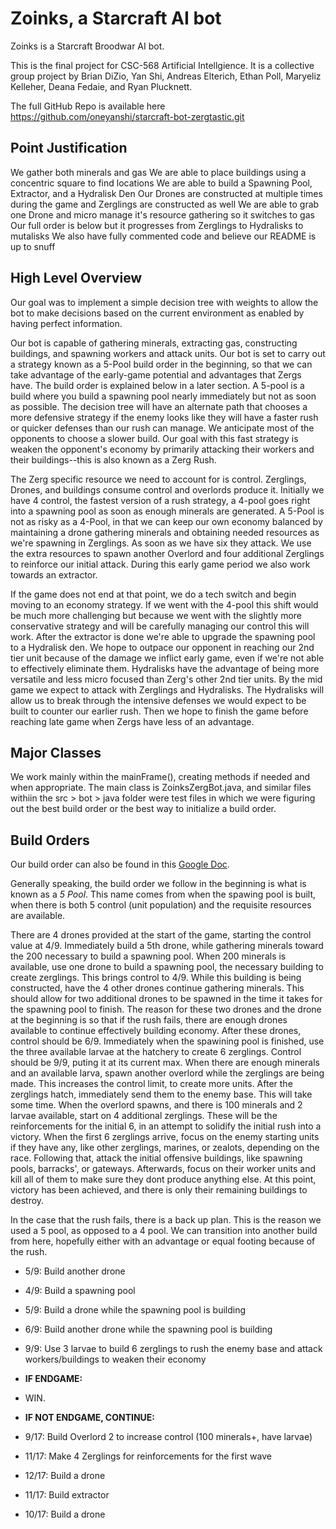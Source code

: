# Zoinks, a Starcraft AI bot 
Zoinks is a Starcraft Broodwar AI bot. 

This is the final project for CSC-568 Artificial Intellgience. It is a collective group project by Brian DiZio, Yan Shi, Andreas Elterich, Ethan Poll, Maryeliz Kelleher, Deana Fedaie, and Ryan Plucknett. 

The full GitHub Repo is available here https://github.com/oneyanshi/starcraft-bot-zergtastic.git

## Point Justification
We gather both minerals and gas
We are able to place buildings using a concentric square to find locations
We are able to build a Spawning Pool, Extractor, and a Hydralisk Den
Our Drones are constructed at multiple times during the game and Zerglings are constructed as well
We are able to grab one Drone and micro manage it's resource gathering so it switches to gas
Our full order is below but it progresses from Zerglings to Hydralisks to mutalisks
We also have fully commented code and believe our README is up to snuff


## High Level Overview 
Our goal was to implement a simple decision tree with weights to allow the bot to make decisions based on the current environment as enabled by having perfect information. 

Our bot is capable of gathering minerals, extracting gas, constructing buildings, and spawning workers and attack units. Our bot is set to carry out a strategy known as a 5-Pool build order in the beginning, so that we can take advantage of the early-game potential and advantages that Zergs have. The build order is explained below in a later section. A 5-pool is a build where you build a spawning pool nearly immediately but not as soon as possible. The decision tree will have an alternate path that chooses a more defensive strategy if the enemy looks like they will have a faster rush or quicker defenses than our rush can manage. We anticipate most of the opponents to choose a slower build. Our goal with this fast strategy is weaken the opponent's economy by primarily attacking their workers and their buildings--this is also known as a Zerg Rush.

The Zerg specific resource we need to account for is control. Zerglings, Drones, and buildings consume control and overlords produce it. Initially we have 4 control, the fastest version of a rush strategy, a 4-pool goes right into a spawning pool as soon as enough minerals are generated. A 5-Pool is not as risky as a 4-Pool, in that we can keep our own economy balanced by maintaining a drone gathering minerals and obtaining needed resources as we're spawning in Zerglings. As soon as we have six they attack. We use the extra resources to spawn another Overlord and four additional Zerglings to reinforce our initial attack. During this early game period we also work towards an extractor. 

If the game does not end at that point, we do a tech switch and begin moving to an economy strategy. If we went with the 4-pool this shift would be much more challenging but because we went with the slightly more conservative strategy and will be carefully managing our control this will work. After the extractor is done we're able to upgrade the spawning pool to a Hydralisk den. We hope to outpace our opponent in reaching our 2nd tier unit because of the damage we inflict early game, even if we're not able to effectively eliminate them. Hydralisks have the advantage of being more versatile and less micro focused than Zerg's other 2nd tier units. By the mid game we expect to attack with Zerglings and Hydralisks. The Hydralisks will allow us to break through the intensive defenses we would expect to be built to counter our earlier rush. Then we hope to finish the game before reaching late game when Zergs have less of an advantage.

 
## Major Classes
We work mainly within the mainFrame(), creating methods if needed and when appropriate. The main class is ZoinksZergBot.java, and similar files withiin the src > bot > java folder were test files in which we were figuring out the best build order or the best way to initialize a build order. 

## Build Orders 
Our build order can also be found in this [Google Doc](https://docs.google.com/document/d/1e05FzKy5A5DllCp2OfijMiIUobjpTRM2mPlKQ5jJYNk/edit). 

Generally speaking, the build order we follow in the beginning is what is known as a *5 Pool*. This name comes from when the spawing pool is built, when there is both 5 control (unit population) and the requisite resources are available.

There are 4 drones provided at the start of the game, starting the control value at 4/9. 
Immediately build a 5th drone, while gathering minerals toward the 200 necessary to build a spawning pool. 
When 200 minerals is available, use one drone to build a spawning pool, the necessary building to create zerglings. This brings control to 4/9.
While this building is being constructed, have the 4 other drones continue gathering minerals. This should allow for two additional drones to be spawned in the time it takes for the spawning pool to finish. The reason for these two drones and the drone at the beginning is so that if the rush fails, there are enough drones available to continue effectively building economy. After these drones, control should be 6/9.
Immediately when the spawining pool is finished, use the three available larvae at the hatchery to create 6 zerglings. Control should be 9/9, puting it at its current max. 
When there are enough minerals and an available larva, spawn another overlord while the zerglings are being made. This increases the control limit, to create more units. 
After the zerglings hatch, immediately send them to the enemy base. This will take some time.
When the overlord spawns, and there is 100 minerals and 2 larvae available, start on 4 additional zerglings. These will be the reinforcements for the initial 6, in an attempt to solidify the initial rush into a victory. 
When the first 6 zerglings arrive, focus on the enemy starting units if they have any, like other zerglings, marines, or zealots, depending on the race. Following that, attack the initial offensive buildings, like spawning pools, barracks', or gateways. Afterwards, focus on their worker units and kill all of them to make sure they dont produce anything else. At this point, victory has been achieved, and there is only their remaining buildings to destroy. 

In the case that the rush fails, there is a back up plan. This is the reason we used a 5 pool, as opposed to a 4 pool. We can transition into another build from here, hopefully either with an advantage or equal footing because of the rush. 


+ 5/9: Build another drone 
+ 4/9: Build a spawning pool 
+ 5/9: Build a drone while the spawning pool is building 
+ 6/9: Build another drone while the spawning pool is building 
+ 9/9: Use 3 larvae to build 6 zerglings to rush the enemy base and attack workers/buildings to weaken their economy 

+ **IF ENDGAME:**
+ WIN. 

+ **IF NOT ENDGAME, CONTINUE:** 
+ 9/17: Build Overlord 2 to increase control (100 minerals+, have larvae) 
+ 11/17: Make 4 Zerglings for reinforcements for the first wave 
+ 12/17: Build a drone  
+ 11/17: Build extractor 
+ 10/17: Build a drone 
